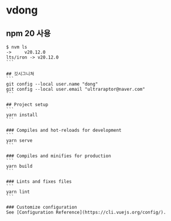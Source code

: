 # vdong

## npm 20 사용 
````
$ nvm ls
->     v20.12.0
lts/iron -> v20.12.0
```

## 깃시그니쳐
```
git config --local user.name "dong"
git config --local user.email "ultraraptor@naver.com"
```

## Project setup
```
yarn install
```

### Compiles and hot-reloads for development
```
yarn serve
```

### Compiles and minifies for production
```
yarn build
```

### Lints and fixes files
```
yarn lint
```

### Customize configuration
See [Configuration Reference](https://cli.vuejs.org/config/).
